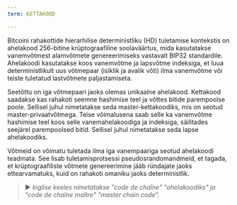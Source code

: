 ```yaml
---
term: KETTAKOOD

---
```

Bitcoini rahakottide hierarhilise deterministliku (HD) tuletamise kontekstis on ahelakood 256-bitine krüptograafiline soolaväärtus, mida kasutatakse vanemvõtmest alamvõtmete genereerimiseks vastavalt BIP32 standardile. Ahelakoodi kasutatakse koos vanemvõtme ja lapsvõtme indeksiga, et luua deterministlikult uus võtmepaar (isiklik ja avalik võti) ilma vanemvõtme või teiste tuletatud lastvõtmete paljastamiseta.

Seetõttu on iga võtmepaari jaoks olemas unikaalne ahelakood. Kettakood saadakse kas rahakoti seemne hashimise teel ja võttes bitide parempoolse poole. Sellisel juhul nimetatakse seda master-kettakoodiks, mis on seotud master-privaatvõtmega. Teise võimalusena saab selle ka vanemvõtme hashimise teel koos selle vanemahelakoodiga ja indeksiga, säilitades seejärel parempoolsed bitid. Sellisel juhul nimetatakse seda lapse ahelakoodiks.

Võtmeid on võimatu tuletada ilma iga vanempaariga seotud ahelakoodi teadmata. See lisab tuletamisprotsessi pseudosrandomandmeid, et tagada, et krüptograafiliste võtmete genereerimine jääb ründajate jaoks ettearvamatuks, kuid on rahakoti omaniku jaoks deterministlik.

> ► *Inglise keeles nimetatakse "code de chaîne" "ahelakoodiks" ja "code de chaîne maître" "master chain code".*